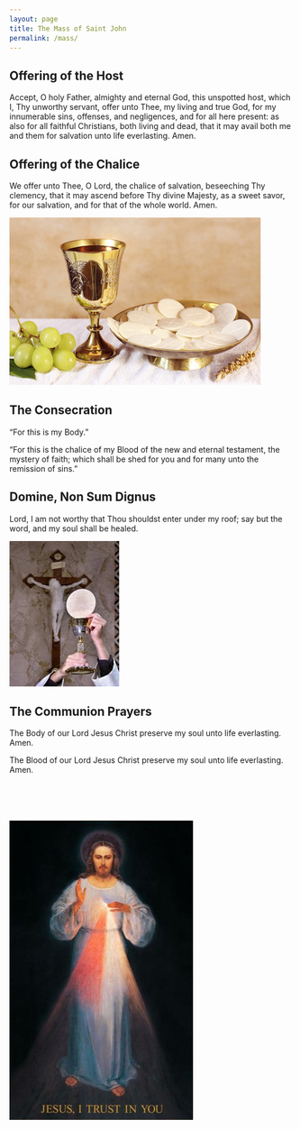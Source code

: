 ```yaml
---
layout: page
title: The Mass of Saint John
permalink: /mass/
---
```




## Offering of the Host ##
Accept, O holy Father, almighty and eternal God, this unspotted host, which I, Thy unworthy servant, offer unto Thee, my living and true God, for my innumerable sins, offenses, and negligences, and for all here present: as also for all faithful Christians, both living and dead, that it may avail both me and them for salvation unto life everlasting. Amen.

## Offering of the Chalice ##
We offer unto Thee, O Lord, the chalice of salvation, beseeching Thy clemency, that it may ascend before Thy divine Majesty, as a sweet savor, for our salvation, and for that of the whole world. Amen.

![alt text](assets/images/gifts.jpg)   

## The Consecration ##
“For this is my Body.”  

“For this is the chalice of my Blood of the new and eternal testament, the mystery of faith; which shall be shed for you and for many unto the remission of sins.”  

## Domine, Non Sum Dignus ##
Lord, I am not worthy that Thou shouldst enter under my roof; say but the word, and my soul shall be healed.  

![alt text](assets/images/LambofGod.jpg)   

## The Communion Prayers ##
The Body of our Lord Jesus Christ preserve my soul unto life everlasting. Amen.  

The Blood of our Lord Jesus Christ preserve my soul unto life everlasting. Amen.  

<br><br><br>  
![alt text](assets/images/IMG_20190422_195345_600.jpg)  
